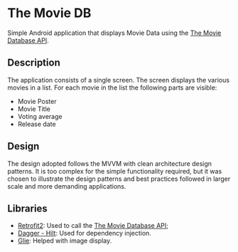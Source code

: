 # The Movie DB
Simple Android application that displays Movie Data using the [The Movie Database API](https://www.themoviedb.org/).

## Description

The application consists of a single screen. The screen displays the various movies in a list. For each movie in the list the following parts are visible:

- Movie Poster
- Movie Title
- Voting average
- Release date

## Design

The design adopted follows the MVVM with clean architecture design patterns. It is too complex for the simple functionality required, but it was chosen to illustrate the design patterns and best practices followed in larger scale and more demanding applications.

## Libraries

- [Retrofit2](https://square.github.io/retrofit/): Used to call the [The Movie Database API](https://www.themoviedb.org/);
- [Dagger - Hilt](https://dagger.dev/hilt/gradle-setup): Used for dependency injection.
- [Glie](https://github.com/bumptech/glide):  Helped with image display. 
